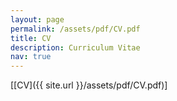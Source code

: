 ```yaml
---
layout: page
permalink: /assets/pdf/CV.pdf
title: CV
description: Curriculum Vitae
nav: true
---
```


[[CV]({{ site.url }}/assets/pdf/CV.pdf)] 
